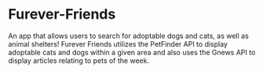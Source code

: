 # Furever-Friends
An app that allows users to search for adoptable dogs and cats, as well as animal shelters! Furever Friends utilizes the PetFinder API to display adoptable cats and dogs within a given area and also uses the Gnews API to display articles relating to pets of the week.
